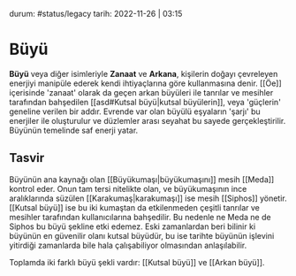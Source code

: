 durum: #status/legacy 
tarih: 2022-11-26 | 03:15
# Büyü
**Büyü** veya diğer isimleriyle **Zanaat** ve **Arkana**, kişilerin doğayı çevreleyen enerjiyi manipüle ederek kendi ihtiyaçlarına göre kullanmasına denir. [[Öe]] içerisinde 'zanaat' olarak da geçen arkan büyüleri ile tanrılar ve mesihler tarafından bahşedilen [[asd#Kutsal büyü|kutsal büyülerin]], veya 'güçlerin' geneline verilen bir addır. Evrende var olan büyülü eşyaların 'şarjı' bu enerjiler ile oluşturulur ve düzlemler arası seyahat bu sayede gerçekleştirilir. Büyünün temelinde saf enerji yatar.
## Tasvir
Büyünün ana kaynağı olan [[Büyükumaşı|büyükumaşını]] mesih [[Meda]] kontrol eder. Onun tam tersi nitelikte olan, ve büyükumaşının ince aralıklarında süzülen [[Karakumaş|karakumaşı]] ise mesih [[Siphos]] yönetir. [[Kutsal büyü]] ise bu iki kumaştan da etkilenmeden çeşitli tanrılar ve mesihler tarafından kullanıcılarına bahşedilir. Bu nedenle ne Meda ne de Siphos bu büyü şekline etki edemez. Eski zamanlardan beri bilinir ki büyünün en güvenilir olanı kutsal büyüdür, bu ise tarihte büyünün işlevini yitirdiği zamanlarda bile hala çalışabiliyor olmasından anlaşılabilir.

Toplamda iki farklı büyü şekli vardır: [[Kutsal büyü]] ve [[Arkan büyü]].